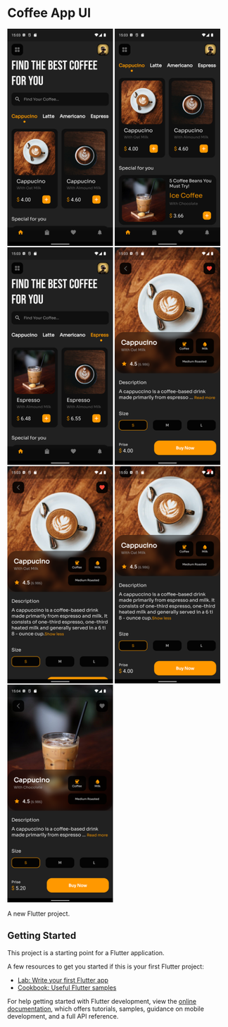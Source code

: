 # Coffee App UI

<p>
<img src="images/Screenshot_1666278190.png" width = 240>
<img src="images/Screenshot_1666278193.png" width = 240>
<img src="images/Screenshot_1666278211.png" width = 240>
<img src="images/Screenshot_1666278232.png" width = 240>
<img src="images/Screenshot_1666278236.png" width = 240>
<img src="images/Screenshot_1666278239.png" width = 240>
<img src="images/Screenshot_1666278248.png" width = 240>
  </p>

A new Flutter project.

## Getting Started

This project is a starting point for a Flutter application.

A few resources to get you started if this is your first Flutter project:

- [Lab: Write your first Flutter app](https://docs.flutter.dev/get-started/codelab)
- [Cookbook: Useful Flutter samples](https://docs.flutter.dev/cookbook)

For help getting started with Flutter development, view the
[online documentation](https://docs.flutter.dev/), which offers tutorials,
samples, guidance on mobile development, and a full API reference.
